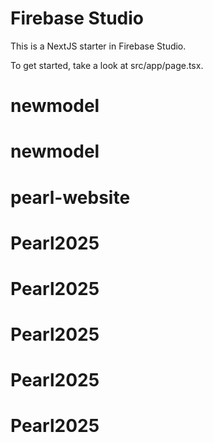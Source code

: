 # Firebase Studio

This is a NextJS starter in Firebase Studio.

To get started, take a look at src/app/page.tsx.
# newmodel
# newmodel
# pearl-website
# Pearl2025
# Pearl2025
# Pearl2025
# Pearl2025
# Pearl2025
